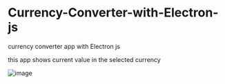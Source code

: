 # Currency-Converter-with-Electron-js
currency  converter app with Electron js 

this app shows current value in the selected currency 


![image](https://github.com/lightken23/Currency-Converter-with-Electron-js/assets/80333789/788a315c-046b-4f32-9959-76d4d408d1bb)
